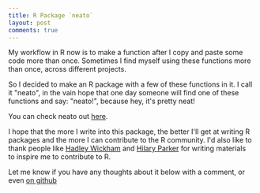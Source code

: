```yaml
---
title: R Package `neato`
layout: post
comments: true
---
```


My workflow in R now is to make a function after I copy and paste some code more than once. Sometimes I find myself using these functions more than once, across different projects.

So I decided to make an R package with a few of these functions in it. I call it "neato", in the vain hope that one day someone will find one of these functions and say: "neato!", because hey, it's pretty neat!

You can check neato out [here](https://github.com/tierneyn/neato).

I hope that the more I write into this package, the better I'll get at writing R packages and the more I can contribute to the R community. I'd also like to thank people like [Hadley Wickham](http://r-pkgs.had.co.nz/) and [Hilary Parker](http://hilaryparker.com/2014/04/29/writing-an-r-package-from-scratch/) for writing materials to inspire me to contribute to R.

Let me know if you have any thoughts about it below with a comment, or even [on github](https://github.com/tierneyn/neato)